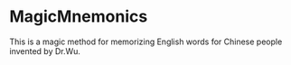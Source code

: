 # MagicMnemonics
This is a magic method for memorizing English words for Chinese people invented by Dr.Wu.
